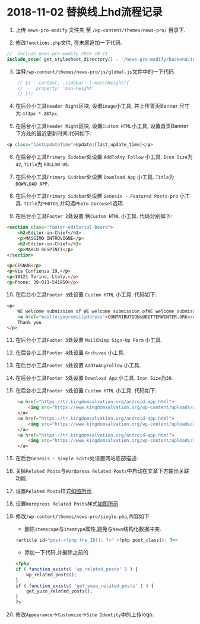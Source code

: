 # 2018-11-02 替换线上hd流程记录

1. 上传 `news-pro-modify` 文件夹 至 `/wp-content/themes/news-pro/` 目录下.

2. 修改`functions.php`文件, 在末尾追加一下代码.
```php
//  include news-pro-modify 2018-10-11
include_once( get_stylesheet_directory() . '/news-pro-modify/backend/init.php' );
```

3. 注释`/wp-content/themes/news-pro/js/global.js`文件中的一下代码.
```javascript
    // $( '.content, .sidebar' ).matchHeight({
    //     property: 'min-height'
    // });
```

4. 在后台小工具`Header Right`区块, 设置`image`小工具, 并上传首页Banner 尺寸为 `473px * 287px`.

5. 在后台小工具`Header Right`区块, 设置`Custom HTML`小工具, 设置首页Banner 下方处的最近更新时间.代码如下:
```html
<p class="lastUpdateTime">Update:[last_update_time]</p>
```

6. 在后台小工具`Primary Sidebar`处设置 `AddToAny Follow` 小工具. `Icon Size`为`42`, `Title`为 `FOLLOW US`.

7. 在后台小工具`Primary Sidebar`处设置 `Download App` 小工具. `Title`为`DOWNLOAD APP`.

8. 在后台小工具`Primary Sidebar`处设置 `Genesis - Featured Posts-pro` 小工具. `Title`为`PHOTOS`,并勾选`Photo Carousel`选项.

9. 在后台小工具`Footer 2`处设置 俩`Custom HTML` 小工具. 代码分别如下:
```html
<section class="footer-editorial-board">
	<h2>Editor-in-Chief</h2>
	<p>MASSIMO INTROVIGNE</p>
	<h2>Editor-in-Chief</h2>
	<p>MARCO RESPINTI</p>
</section>
```

```html
<p>CESNUR</p>
<p>Via Confienza 19,</p>
<p>10121 Torino, Ltaly,</p>
<p>Phone: 39-011-541950</p>
```

10. 在后台小工具`Footer 3`处设置 `Custom HTML` 小工具. 代码如下:
```html
<p>
	WE welcome submission of WE welcome submission ofWE welcome submission ofWE welcome submission ofWE welcome submission ofWE welcome submission ofWE welcome submission ofWE welcome submission of
    <a href="mailto:youremailaddress">CONTRIBUTIONs@BITTERWINTER.ORG</a>
    Thank you
</p>
```

11. 在后台小工具`Footer 3`处设置 `MailChimp Sign-Up Form` 小工具.

12. 在后台小工具`Footer 4`处设置 `Archives` 小工具.

12. 在后台小工具`Footer 5`处设置 `AddToAnyFollow` 小工具.

13. 在后台小工具`Footer 5`处设置 `Download App` 小工具. `Icon Size`为`30`.

14. 在后台小工具`Footer 5`处设置 `Custom HTML` 小工具. 代码如下:
```html
    <a href="https://tr.kingdomsalvation.org/android-app.html">
        <img src="https://www.kingdomsalvation.org/wp-content/uploads/app-icon.png" alt="" width="100%">
    </a>
    <a href="https://tr.kingdomsalvation.org/android-app.html">
        <img src="https://www.kingdomsalvation.org/wp-content/uploads/app-icon.png" alt="" width="100%">
    </a>
    <a href="https://tr.kingdomsalvation.org/android-app.html">
        <img src="https://www.kingdomsalvation.org/wp-content/uploads/app-icon.png" alt="" width="100%">
    </a>
```

15. 在后台`Genesis - Simple Edits`处设置网站底部描述:

16. 关掉`Related Posts`与`Wordpress Related Posts`中自动在文章下方输出关联功能.

17. 设置`Related Posts`样式[如图所示](https://drive.google.com/open?id=15S3cXlvTLBkIlb5vtNPXO6f0NMsqBpfY)

18. 设置`Wordpress Related Posts`样式[如图所示](https://drive.google.com/open?id=1D9Xo3z-5iN-5H0TpDh_e_4Fy3kpUfwt5)

19. 修改`/wp-content/themes/news-pro/single.php`,内容如下
    + 删除`itemscope`与`itemtype`属性,避免与`News`结构化数据冲突.
    ```php
    <article id="post-<?php the_ID(); ?>" <?php post_class(); ?>>
    ```
    + 添加一下代码,并删除之前的
    ```php
    <?php
    if ( function_exists( 'wp_related_posts' ) ) {
        wp_related_posts();
    }
    if ( function_exists( 'get_yuzo_related_posts' ) ) {
        get_yuzo_related_posts();
    }
    ?>
    ```

20. 修改`Appearance`->`Customize`->`Site Identity`中的上传logo.
